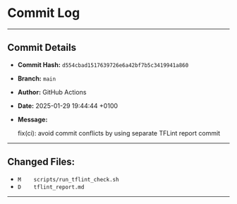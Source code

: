 # Commit Log

---

## Commit Details

- **Commit Hash:**   `d554cbad1517639726e6a42bf7b5c3419941a860`
- **Branch:**        `main`
- **Author:**        GitHub Actions
- **Date:**          2025-01-29 19:44:44 +0100
- **Message:**

  fix(ci): avoid commit conflicts by using separate TFLint report commit

---

## Changed Files:

- `M	scripts/run_tflint_check.sh`
- `D	tflint_report.md`

---
